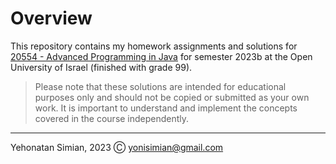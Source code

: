 # Overview

This repository contains my homework assignments and solutions for [20554 - Advanced Programming in Java](https://www.openu.ac.il/courses/20554.htm) for semester 2023b at the Open University of Israel (finished with grade 99).

> Please note that these solutions are intended for educational purposes only and should not be copied or submitted as your own work. It is important to understand and implement the concepts covered in the course independently.

---

Yehonatan Simian, 2023 Ⓒ <yonisimian@gmail.com>
